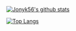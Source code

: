 [![Jonyk56's github stats](https://github-readme-stats.vercel.app/api?username=Jonyk56&)](https://github.com/Jonyk56)



[![Top Langs](https://github-readme-stats.vercel.app/api/top-langs/?username=Jonyk56&layout=compact)](https://github.com/Jonyk56)


